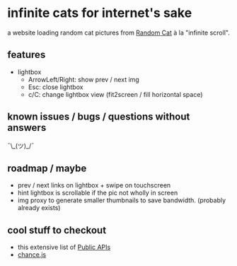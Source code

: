 # infinite cats for internet's sake
a website loading random cat pictures from [Random Cat](https://aws.random.cat/meow) à la "infinite scroll".

## features
- lightbox
	-  ArrowLeft/Right: show prev / next img
	-  Esc: close lightbox
	-  c/C: change lightbox view (fit2screen / fill horizontal space)

## known issues / bugs / questions without answers
¯\\\_(ツ)\_/¯

## roadmap / maybe
- prev / next links on lightbox + swipe on touchscreen
- hint lightbox is scrollable if the pic not wholly in screen
- img proxy to generate smaller thumbnails to save bandwidth. (probably already exists)


## cool stuff to checkout
- this extensive list of [Public APIs](https://github.com/public-apis/public-apis)
- [chance.js](https://github.com/chancejs/chancejs)

